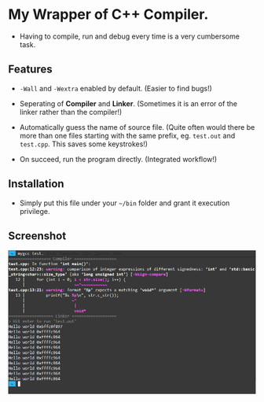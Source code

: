 # My Wrapper of C++ Compiler.

- Having to compile, run and debug every time is a very cumbersome task.


## Features

- `-Wall` and `-Wextra` enabled by default. (Easier to find bugs!)

- Seperating of **Compiler** and **Linker**. (Sometimes it is an error of the linker rather than the compiler!)

- Automatically guess the name of source file. (Quite often would there be more than one files starting with the same prefix, eg. `test.out` and `test.cpp`. This saves some keystrokes!)

- On succeed, run the program directly. (Integrated workflow!)


## Installation

- Simply put this file under your `~/bin` folder and grant it execution privilege.


## Screenshot

<img src="scnshot.png" alt="screenshot" width="700"/>
